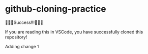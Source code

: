 # github-cloning-practice

🎉🎉🎉Success!!!🎉🎉🎉

If you are reading this in VSCode, you have successfully cloned this repository!

Adding change 1
